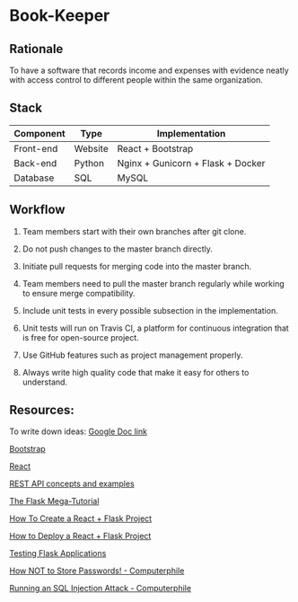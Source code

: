 # Book-Keeper

## Rationale

To have a software that records income and expenses with evidence neatly with access control to different people within the same organization.

## Stack

| Component 	| Type    	| Implementation                    	|
|-----------	|---------	|-----------------------------------	|
| Front-end 	| Website 	| React + Bootstrap                 	|
| Back-end  	| Python  	| Nginx + Gunicorn + Flask + Docker 	|
| Database  	| SQL     	| MySQL                             	|

## Workflow

1. Team members start with their own branches after git clone.

2. Do not push changes to the master branch directly.

2. Initiate pull requests for merging code into the master branch.

3. Team members need to pull the master branch regularly while working to ensure merge compatibility.

4. Include unit tests in every possible subsection in the implementation.

5. Unit tests will run on Travis CI, a platform for continuous integration that is free for open-source project.

6. Use GitHub features such as project management properly.

7. Always write high quality code that make it easy for others to understand.

## Resources:

To write down ideas: [Google Doc link](https://docs.google.com/document/d/1tP0tIFoo6x8RUdL7WfXMaWVJfe_p7pcsbhEWBY3d9BM/edit#)

[Bootstrap](https://react-bootstrap.github.io)

[React](https://reactjs.org)

[REST API concepts and examples](https://www.youtube.com/watch?v=7YcW25PHnAA)

[The Flask Mega-Tutorial](https://blog.miguelgrinberg.com/post/the-flask-mega-tutorial-part-i-hello-world)

[How To Create a React + Flask Project](https://blog.miguelgrinberg.com/post/how-to-create-a-react--flask-project)

[How to Deploy a React + Flask Project](https://blog.miguelgrinberg.com/post/how-to-deploy-a-react--flask-project)

[Testing Flask Applications](https://flask.palletsprojects.com/en/1.1.x/testing/)

[How NOT to Store Passwords! - Computerphile](https://www.youtube.com/watch?v=8ZtInClXe1Q)

[Running an SQL Injection Attack - Computerphile](https://www.youtube.com/watch?v=ciNHn38EyRc)